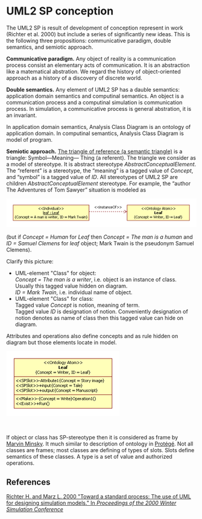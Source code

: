 # UML2 SP conception
The UML2 SP is result of development of conception represent in work (Richter et al. 2000) 
but include a series of significantly new ideas. This is the following three  propositions: communicative paradigm, 
double semantics, and semiotic approach.

**Communicative paradigm.** 
Any object of reality is a communication process consist an elementary acts of communication. It is an abstraction like a matematical abstration. We regard the history of object-oriented approach as a history of a discovery of discrete world.

**Double semantics.** Any element of UML2 SP has a dauble semantics: application domain semantics and computinal semantics. An object  is a communication process and a computinal simulation is communication process. In simulation, a communicative process is general abstration, it is an invariant.

In application domain semantics, Analysis Class Diagram is an ontology of application domain. In computinal semantics, Analysis Class Diagram is model of program.

**Semiotic approach.** 
[The triangle of reference (a semantic triangle)](https://en.wikipedia.org/wiki/Triangle_of_reference) is a triangle: Symbol—Meaning— Thing (a referent). The triangle we consider as a model of stereotype. It is abstract stereotype *AbstractConceptualElement*. The “referent” is a stereotype, the “meaning” is a tagged value of *Concept*, and “symbol” is a tagged value of *ID*. All stereotypes of UML2 SP are children *AbstractConceptualElement* stereotype.
For example, the “author The Adventures of Tom Sawyer” situation  is modeled as
<p><img src="define/MarkTwin.png" alt="" /></p>

(but if *Concept = Human* for *Leaf* then *Concept = The man is a human* and *ID = Samuel Clemens*  for *leaf* object; Mark Twain is the pseudonym Samuel Clemens).

Сlarify this picture:
- UML-element "Class" for object:<br/>
*Concept = The man is a writer*, i.e. object is an instance of class. Usually this tagged value hidden on diagram.<br/>
*ID = Mark Twain*, i.e. individual name of object.
- UML-element "Class" for class:<br/>
Tagged value *Concept* is notion, meaning of term.<br/> 
Tagged value *ID* is designation of notion. Conveniently designation of notion denotes as name of class then this tagged value can hide on diagram.<br/>

Attributes and operations also define concepts and as rule hidden on diagram but those elements locate in model.
<p><img src="define/MarkTwin1.png" alt="" /></p>
<br/>

If object or class has SP-stereotype then it is considered as frame by [Marvin Minsky](https://en.wikipedia.org/wiki/Frame_(artificial_intelligence)). It much similar to description of ontology in [Protégé](http://protege.stanford.edu/publications/ontology_development/ontology101-noy-mcguinness.html). Not all classes are frames; most classes are defining of types of slots. Slots define semantics of these classes. A type is a set of value and authorized operations.

## References
[Richter H. and Marz L. 2000 "Toward a standard process: The use of UML for designing simulation models." In *Proceedings of the 2000 Winter Simulation Conference*](http://informs-sim.org/wsc00papers/056.PDF)
 

